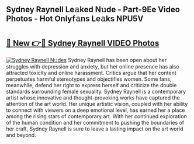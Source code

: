 ## Sydney Raynell Le𝚊ked N𝚞de - Part-9Ee Video Photos - Hot Onlyf𝚊ns Le𝚊ks NPU5V

# <h2><a href="http://ab71001.deff.icu/?id=Sydney+Raynell">🔗 New 👉🔴 Sydney Raynell VIDEO Photos</a></h2>

[![Sydney Raynell N𝚞des](https://i.imgur.com/rIISA9y.gif)](http://ab71001.deff.icu/?id=Sydney+Raynell)
Sydney Raynell has been open about her struggles with depression and anxiety, but her online presence has also attracted toxicity and online harassment. Critics argue that her content perpetuates harmful stereotypes and objectifies women. Some fans, meanwhile, defend her right to express herself and criticize the double standards surrounding female sexuality. Sydney Raynell is a contemporary artist whose innovative and thought-provoking works have captured the attention of the art world. Her unique artistic vision, coupled with her ability to connect with viewers on a deep emotional level, has earned her a place among the rising stars of contemporary art. With her continued exploration of the human condition and her commitment to pushing the boundaries of her craft, Sydney Raynell is sure to leave a lasting impact on the art world and beyond.
